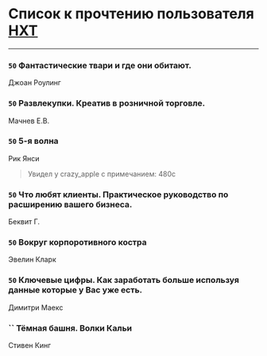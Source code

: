 # Список к прочтению пользователя [HXT](https://www.facebook.com/app_scoped_user_id/100002563462782/)
---

### `50` Фантастические твари и где они обитают.
Джоан Роулинг

### `50` Развлекупки. Креатив в розничной торговле.
Мачнев Е.В.

### `50` 5-я волна
Рик Янси
> Увидел у crazy_apple с примечанием: 480с

### `50` Что любят клиенты. Практическое руководство по расширению вашего бизнеса.
Беквит Г.

### `50` Вокруг корпоротивного костра
Эвелин Кларк

### `50` Ключевые цифры. Как заработать больше используя данные которые у Вас уже есть.
Димитри Маекс

### `` Тёмная башня. Волки Кальи
Стивен Кинг

